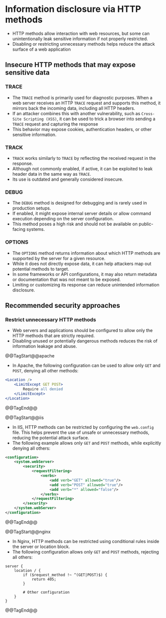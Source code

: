 # Information disclosure via HTTP methods

* HTTP methods allow interaction with web resources, but some can unintentionally leak sensitive information if not properly restricted.
* Disabling or restricting unnecessary methods helps reduce the attack surface of a web application

## Insecure HTTP methods that may expose sensitive data

### TRACE

* The `TRACE` method is primarily used for diagnostic purposes. When a web server receives an HTTP `TRACE` request and supports this method, it mirrors back the incoming data, including all HTTP headers.
* If an attacker combines this with another vulnerability, such as `Cross-Site Scripting (XSS)`, it can be used to trick a browser into sending a `TRACE` request and capturing the response
* This behavior may expose cookies, authentication headers, or other sensitive information.

### TRACK

* `TRACK` works similarly to `TRACE` by reflecting the received request in the response.
* Although not commonly enabled, if active, it can be exploited to leak header data in the same way as `TRACE`.
* Its use is outdated and generally considered insecure.

### DEBUG

* The `DEBUG` method is designed for debugging and is rarely used in production setups.
* If enabled, it might expose internal server details or allow command execution depending on the server configuration.
* This method poses a high risk and should not be available on public-facing systems.

### OPTIONS

* The `OPTIONS` method returns information about which HTTP methods are supported by the server for a given resource.
* While it does not directly expose data, it can help attackers map out potential methods to target.
* In some frameworks or API configurations, it may also return metadata or documentation that was not meant to be exposed.
* Limiting or customizing its response can reduce unintended information disclosure.

## Recommended security approaches

### Restrict unnecessary HTTP methods

* Web servers and applications should be configured to allow only the HTTP methods that are strictly required.
* Disabling unused or potentially dangerous methods reduces the risk of information leakage and abuse.

@@TagStart@@apache

* In Apache, the following configuration can be used to allow only `GET` and `POST`, denying all other methods:

```apache
<Location />
    <LimitExcept GET POST>
        Require all denied
    </LimitExcept>
</Location>
```

@@TagEnd@@

@@TagStart@@iis

* In IIS, HTTP methods can be restricted by configuring the `web.config` file. This helps prevent the use of unsafe or unnecessary methods, reducing the potential attack surface.
* The following example allows only `GET` and `POST` methods, while explicitly denying all others:

```xml
<configuration>
    <system.webServer>
        <security>
            <requestFiltering>
                <verbs>
                    <add verb="GET" allowed="true"/>
                    <add verb="POST" allowed="true"/>
                    <add verb="*" allowed="false"/>
                </verbs>
            </requestFiltering>
        </security>
    </system.webServer>
</configuration>
```

@@TagEnd@@

@@TagStart@@nginx

* In Nginx, HTTP methods can be restricted using conditional rules inside the server or location block.
* The following configuration allows only `GET` and `POST` methods, rejecting all others:

```nginx
server {
    location / {
        if ($request_method !~ ^(GET|POST)$) {
            return 405;
        }

        # Other configuration
    }
}
```

@@TagEnd@@
